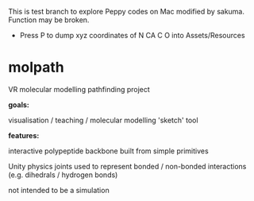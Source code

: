 This is test branch to explore Peppy codes on Mac modified by sakuma. Function may be broken.

* Press P to dump xyz coordinates of N CA C O into Assets/Resources

# molpath

VR molecular modelling pathfinding project

<b>goals:</b>

visualisation / teaching / molecular modelling 'sketch' tool


<b>features:</b>

interactive polypeptide backbone built from simple primitives

Unity physics joints used to represent bonded / non-bonded interactions (e.g. dihedrals / hydrogen bonds)

not intended to be a simulation

